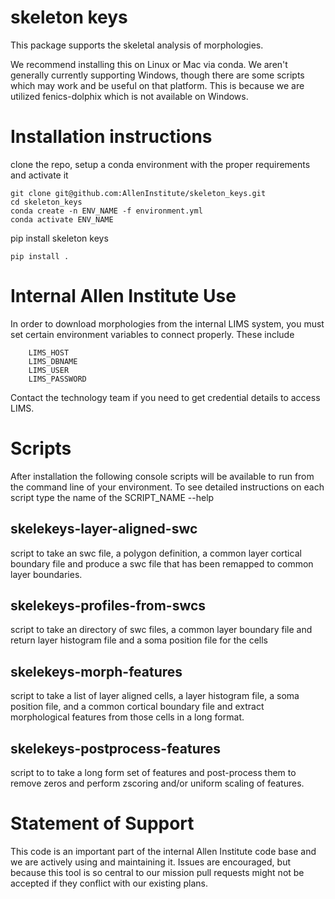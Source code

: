 # skeleton keys

This package supports the skeletal analysis of morphologies.

We recommend installing this on Linux or Mac via conda. We aren't generally currently supporting Windows, though there are some scripts which may work and be useful on that platform. This is because we are utilized fenics-dolphix which is not available on Windows. 

Installation instructions
=========================

clone the repo, setup a conda environment with the proper requirements and activate it

    git clone git@github.com:AllenInstitute/skeleton_keys.git
    cd skeleton_keys
    conda create -n ENV_NAME -f environment.yml
    conda activate ENV_NAME

pip install skeleton keys

    pip install .

Internal Allen Institute Use
============================
In order to download morphologies from the internal LIMS system, you must set certain environment variables to connect properly.  These include

        LIMS_HOST
        LIMS_DBNAME
        LIMS_USER
        LIMS_PASSWORD

Contact the technology team if you need to get credential details to access LIMS.

Scripts
=======
After installation the following console scripts will be available to run from the command line of your environment. To see detailed instructions on each script type the name of the SCRIPT_NAME --help

skelekeys-layer-aligned-swc
----------------------------
script to take an swc file, a polygon definition, a common layer cortical boundary file and produce a swc file that has been remapped to common layer boundaries.

skelekeys-profiles-from-swcs
--------------------------------
script to take an directory of swc files, a common layer boundary file and return layer histogram file and a soma position file for the cells

skelekeys-morph-features
----------------------------
script to take a list of layer aligned cells, a layer histogram file, a soma position file, and a common cortical boundary file and extract morphological features from those cells in a long format.

skelekeys-postprocess-features
------------------------------
script to to take a long form set of features and post-process them to remove zeros and perform zscoring and/or uniform scaling of features.

Statement of Support
====================
This code is an important part of the internal Allen Institute code base and we are actively using and maintaining it. Issues are encouraged, but because this tool is so central to our mission pull requests might not be accepted if they conflict with our existing plans.






